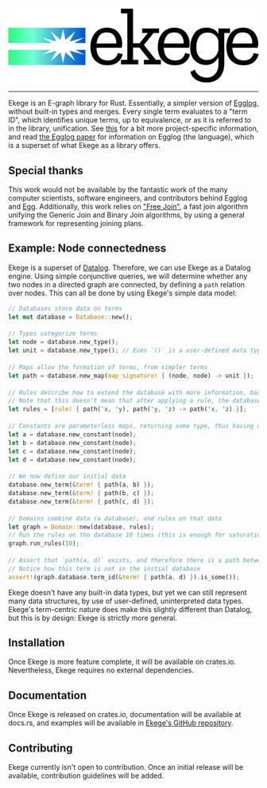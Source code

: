 <div align=center>
    <picture>
        <source srcset="/assets/logo%20(dark).svg" media="(prefers-color-scheme: dark)"/>
        <img alt="Ekege logo" src="/assets/logo%20(light).svg"/>
    </picture>
    <hr/>
</div>

Ekege is an E-graph library for Rust. Essentially, a simpler version of [Egglog](https://github.com/egraphs-good/egglog), without built-in types and merges. Every single term evaluates to a "term ID", which identifies unique terms, up to equivalence, or as it is referred to in the library, unification. See [this](JARGON.md) for a bit more project-specific information, and read [the Egglog paper](https://doi.org/10.1145/3591239) for information on Egglog (the language), which is a superset of what Ekege as a library offers.

## Special thanks

This work would not be available by the fantastic work of the many computer scientists, software engineers, and contributors behind Egglog and [Egg](https://github.com/egraphs-good/egg). Additionally, this work relies on ["Free Join"](https://doi.org/10.1145/3589295), a fast join algorithm unifying the Generic Join and Binary Join algorithms, by using a general framework for representing joining plans.

## Example: Node connectedness

Ekege is a superset of [Datalog](https://en.wikipedia.org/wiki/Datalog). Therefore, we can use Ekege as a Datalog engine. Using simple conjunctive queries, we will determine whether any two nodes in a directed graph are connected, by defining a `path` relation over nodes. This can all be done by using Ekege's simple data model:

```rust
// Databases store data on terms
let mut database = Database::new();

// Types categorize terms
let node = database.new_type();
let unit = database.new_type(); // Even `()` is a user-defined data type

// Maps allow the formation of terms, from simpler terms
let path = database.new_map(map_signature! { (node, node) -> unit });

// Rules describe how to extend the database with more information, based on the data in it.
// Note that this doesn't mean that after applying a rule, the database is no smaller, due to unification
let rules = [rule! { path('x, 'y), path('y, 'z) -> path('x, 'z) }];

// Constants are parameterless maps, returning some type, thus having only one instance
let a = database.new_constant(node);
let b = database.new_constant(node);
let c = database.new_constant(node);
let d = database.new_constant(node);

// We now define our initial data
database.new_term(&term! { path(a, b) });
database.new_term(&term! { path(b, c) });
database.new_term(&term! { path(c, d) });

// Domains combine data (a database), and rules on that data
let graph = Domain::new(database, rules);
// Run the rules on the database 10 times (this is enough for saturation)
graph.run_rules(10);

// Assert that `path(a, d)` exists, and therefore there is a path between `a` to `d`.
// Notice how this term is not in the initial database
assert!(graph.database.term_id(&term! { path(a, d) }).is_some());
```

Ekege doesn't have any built-in data types, but yet we can still represent many data structures, by use of user-defined, uninterpreted data types. Ekege's term-centric nature does make this slightly different than Datalog, but this is by design: Ekege is strictly more general.

## Installation

Once Ekege is more feature complete, it will be available on crates.io. Nevertheless, Ekege requires no external dependencies.

## Documentation

Once Ekege is released on crates.io, documentation will be available at docs.rs, and examples will be available in [Ekege's GitHub repository](https://github.com/miestrode/ekege/tree/main/examples/).

## Contributing

Ekege currently isn't open to contribution. Once an initial release will be available, contribution guidelines will be added.
